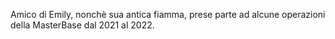 Amico di Emily, nonchè sua antica fiamma, prese parte ad alcune operazioni della MasterBase dal 2021 al 2022.